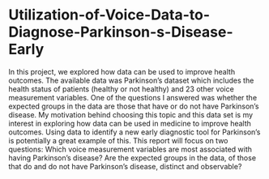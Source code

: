 # Utilization-of-Voice-Data-to-Diagnose-Parkinson-s-Disease-Early
In this project, we explored how data can be used to improve health outcomes. The available data was Parkinson’s dataset which includes the health status of patients (healthy or not healthy) and 23 other voice measurement variables.  One of the questions I answered was whether the expected groups in the data are those that have or do not have Parkinson’s disease.  My motivation behind choosing this topic and this data set is my interest in exploring how data can be used in medicine to improve health outcomes. Using data to identify a new early diagnostic tool for Parkinson’s is potentially a great example of this. This report will focus on two questions:  Which voice measurement variables are most associated with having Parkinson’s disease? Are the expected groups in the data, of those that do and do not have Parkinson’s disease, distinct and observable?
